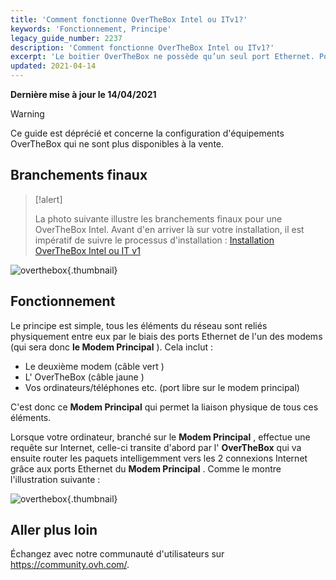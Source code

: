 ```yaml
---
title: 'Comment fonctionne OverTheBox Intel ou ITv1?'
keywords: 'Fonctionnement, Principe'
legacy_guide_number: 2237
description: 'Comment fonctionne OverTheBox Intel ou ITv1?'
excerpt: 'Le boitier OverTheBox ne possède qu’un seul port Ethernet. Pourtant, c’est grâce à ce boitier que vos différentes connexions sont agrégées pour n’en former qu’une. Comment cela fonctionne-t-il ?'
updated: 2021-04-14
---
```


**Dernière mise à jour le 14/04/2021**

> [!warning]
>
> Ce guide est déprécié et concerne la configuration d'équipements OverTheBox qui ne sont plus disponibles à la vente.
>

## Branchements finaux

> [!alert]
>
> La photo suivante illustre les branchements finaux pour une OverTheBox Intel.
> Avant d'en arriver là sur votre installation, il est impératif de suivre le  processus d'installation :
> [Installation OverTheBox Intel ou IT v1](/pages/telecom/overthebox/intel_itv1_installation)
>

![overthebox](images/4316.png){.thumbnail}

## Fonctionnement

Le principe est simple, tous les éléments du réseau sont reliés physiquement entre eux par le biais des ports Ethernet de l'un des modems (qui sera donc  **le Modem Principal** ). Cela inclut :

- Le deuxième modem (câble vert )
- L' OverTheBox (câble jaune )
- Vos ordinateurs/téléphones etc. (port libre sur le modem principal)

C'est donc ce  **Modem Principal**  qui permet la liaison physique de tous ces éléments.

Lorsque votre ordinateur, branché sur le  **Modem Principal** , effectue une requête sur Internet, celle-ci transite d'abord par l' **OverTheBox**  qui va ensuite router les paquets intelligemment vers les 2 connexions Internet grâce aux ports Ethernet du  **Modem Principal** . Comme le montre l'illustration suivante :

![overthebox](images/4317.gif){.thumbnail}

## Aller plus loin
 
Échangez avec notre communauté d'utilisateurs sur <https://community.ovh.com/>.
